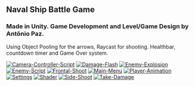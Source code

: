 ## Naval Ship Battle Game
### Made in Unity. Game Development and Level/Game Design by Antônio Paz.

Using Object Pooling for the arrows, Raycast for shooting. 
Healthbar, countdown timer and Game Over system.

<a href="https://ibb.co/cTVmHZX"><img src="https://i.ibb.co/w6jvXPr/Camera-Controller-Script.jpg" alt="Camera-Controller-Script" border="0"></a>
<a href="https://ibb.co/WzHTyCW"><img src="https://i.ibb.co/M1gXVdD/Damage-Flash.jpg" alt="Damage-Flash" border="0"></a>
<a href="https://ibb.co/7nJQhgn"><img src="https://i.ibb.co/McDfd8c/Enemy-Explosion.jpg" alt="Enemy-Explosion" border="0"></a>
<a href="https://ibb.co/qBRy4T2"><img src="https://i.ibb.co/hsK7n3T/Enemy-Script.jpg" alt="Enemy-Script" border="0"></a>
<a href="https://ibb.co/C7N0NNY"><img src="https://i.ibb.co/QNzmzzT/Frontal-Shoot.jpg" alt="Frontal-Shoot" border="0"></a>
<a href="https://ibb.co/jJyMd1m"><img src="https://i.ibb.co/cY6FP70/Main-Menu.jpg" alt="Main-Menu" border="0"></a>
<a href="https://ibb.co/k2KnFNK"><img src="https://i.ibb.co/MknTLFn/Player-Animation.jpg" alt="Player-Animation" border="0"></a>
<a href="https://ibb.co/8bvHDRP"><img src="https://i.ibb.co/9hK79fy/Settings.jpg" alt="Settings" border="0"></a>
<a href="https://ibb.co/dJxvsxC"><img src="https://i.ibb.co/5xw3Xwp/Shader.jpg" alt="Shader" border="0"></a>
<a href="https://ibb.co/kJn07Dt"><img src="https://i.ibb.co/ZSsKjg0/Side-Shoot.jpg" alt="Side-Shoot" border="0"></a>
<a href="https://ibb.co/XJZYPmt"><img src="https://i.ibb.co/QmFDVsM/Take-Damage.jpg" alt="Take-Damage" border="0"></a>

